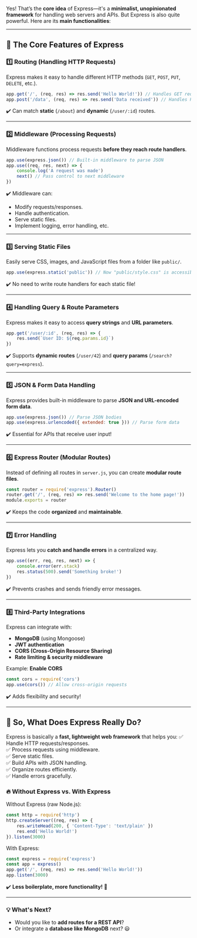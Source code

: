 Yes! That’s the **core idea** of Express—it's a **minimalist, unopinionated framework** for handling web servers and APIs. But Express is also quite powerful. Here are its **main functionalities**:

---

## **🚀 The Core Features of Express**
### **1️⃣ Routing (Handling HTTP Requests)**
Express makes it easy to handle different HTTP methods (`GET`, `POST`, `PUT`, `DELETE`, etc.).
```js
app.get('/', (req, res) => res.send('Hello World!')) // Handles GET requests to "/"
app.post('/data', (req, res) => res.send('Data received')) // Handles POST requests
```
✔️ Can match **static** (`/about`) and **dynamic** (`/user/:id`) routes.

---

### **2️⃣ Middleware (Processing Requests)**
Middleware functions process requests **before they reach route handlers**.
```js
app.use(express.json()) // Built-in middleware to parse JSON
app.use((req, res, next) => {
    console.log('A request was made')
    next() // Pass control to next middleware
})
```
✔️ Middleware can:
- Modify requests/responses.
- Handle authentication.
- Serve static files.
- Implement logging, error handling, etc.

---

### **3️⃣ Serving Static Files**
Easily serve CSS, images, and JavaScript files from a folder like `public/`.
```js
app.use(express.static('public')) // Now "public/style.css" is accessible
```
✔️ No need to write route handlers for each static file!

---

### **4️⃣ Handling Query & Route Parameters**
Express makes it easy to access **query strings** and **URL parameters**.
```js
app.get('/user/:id', (req, res) => {
    res.send(`User ID: ${req.params.id}`)
})
```
✔️ Supports **dynamic routes** (`/user/42`) and **query params** (`/search?query=express`).

---

### **5️⃣ JSON & Form Data Handling**
Express provides built-in middleware to parse **JSON and URL-encoded form data**.
```js
app.use(express.json()) // Parse JSON bodies
app.use(express.urlencoded({ extended: true })) // Parse form data
```
✔️ Essential for APIs that receive user input!

---

### **6️⃣ Express Router (Modular Routes)**
Instead of defining all routes in `server.js`, you can create **modular route files**.
```js
const router = require('express').Router()
router.get('/', (req, res) => res.send('Welcome to the home page!'))
module.exports = router
```
✔️ Keeps the code **organized** and **maintainable**.

---

### **7️⃣ Error Handling**
Express lets you **catch and handle errors** in a centralized way.
```js
app.use((err, req, res, next) => {
    console.error(err.stack)
    res.status(500).send('Something broke!')
})
```
✔️ Prevents crashes and sends friendly error messages.

---

### **8️⃣ Third-Party Integrations**
Express can integrate with:
- **MongoDB** (using Mongoose)
- **JWT authentication**
- **CORS (Cross-Origin Resource Sharing)**
- **Rate limiting & security middleware**

Example: **Enable CORS**
```js
const cors = require('cors')
app.use(cors()) // Allow cross-origin requests
```
✔️ Adds flexibility and security!

---

## **🎯 So, What Does Express Really Do?**
Express is basically a **fast, lightweight web framework** that helps you:
✅ Handle HTTP requests/responses.  
✅ Process requests using middleware.  
✅ Serve static files.  
✅ Build APIs with JSON handling.  
✅ Organize routes efficiently.  
✅ Handle errors gracefully.  

### **🔥 Without Express vs. With Express**
Without Express (raw Node.js):
```js
const http = require('http')
http.createServer((req, res) => {
    res.writeHead(200, { 'Content-Type': 'text/plain' })
    res.end('Hello World!')
}).listen(3000)
```
With Express:
```js
const express = require('express')
const app = express()
app.get('/', (req, res) => res.send('Hello World!'))
app.listen(3000)
```
✔️ **Less boilerplate, more functionality!** 🚀

---

### **💡 What's Next?**
- Would you like to **add routes for a REST API**?
- Or integrate a **database like MongoDB** next? 😃
